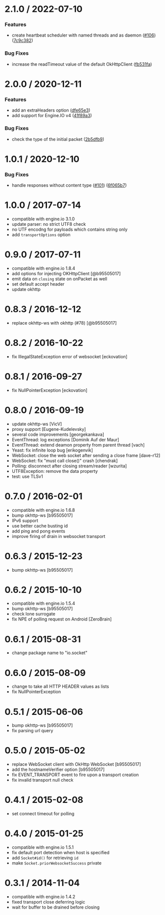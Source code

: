 
2.1.0 / 2022-07-10
==================

### Features

* create heartbeat scheduler with named threads and as daemon ([#106](https://github.com/socketio/engine.io-client-java/issues/106)) ([7c9c382](https://github.com/socketio/engine.io-client-java/commit/7c9c382505f7411544add5a68fa326df3b82d2c1))

### Bug Fixes

* increase the readTimeout value of the default OkHttpClient ([fb531fa](https://github.com/socketio/engine.io-client-java/commit/fb531fab30968a4b65a402c81f37e92dd5671f33))



2.0.0 / 2020-12-11
==================

### Features

* add an extraHeaders option ([dfe65e3](https://github.com/socketio/engine.io-client-java/commit/dfe65e3b3b5eab4c3fddb9dfbf53d684fe461043))
* add support for Engine.IO v4 ([41f89a3](https://github.com/socketio/engine.io-client-java/commit/41f89a38b7594f54ee9906bc91051874a60b690d))

### Bug Fixes

* check the type of the initial packet ([2b5dfb9](https://github.com/socketio/engine.io-client-java/commit/2b5dfb99f8f865362ddc0a17f52e8b70269d7572))


1.0.1 / 2020-12-10
==================

### Bug Fixes

* handle responses without content type ([#101](https://github.com/socketio/engine.io-client-java/issues/101)) ([6f065b7](https://github.com/socketio/engine.io-client-java/commit/6f065b7a62603730979d43cec71af0046ca4ab7c))

1.0.0 / 2017-07-14
==================

* compatible with engine.io 3.1.0
* update parser: no strict UTF8 check
* no UTF encodng for payloads which contains string only
* add `transportOptions` option

0.9.0 / 2017-07-11
==================

* compatible with engine.io 1.8.4
* add options for injecting OKHttpClient [@b95505017]
* emit data on `closing` state on onPacket as well
* set default accept header
* update okhttp

0.8.3 / 2016-12-12
==================

* replace okhttp-ws with okhttp (#78) [@b95505017]

0.8.2 / 2016-10-22
==================

* fix IllegalStateException error of websocket [eckovation]

0.8.1 / 2016-09-27
==================

* fix NullPointerException [eckovation]

0.8.0 / 2016-09-19
==================

* update okhttp-ws [VicV]
* proxy support [Eugene-Kudelevsky]
* several code improvements [georgekankava]
* EventThread: log exceptions [Dominik Auf der Maur]
* EventThread: extend deamon property from parent thread [vach]
* Yeast: fix infinite loop bug [erikogenvik]
* WebSocket: close the web socket after sending a close frame [dave-r12]
* WebSocket: fix "must call close()" crash [chendrak]
* Polling: disconnect after closing stream/reader [wzurita]
* UTF8Exception: remove the data property
* test: use TLSv1

0.7.0 / 2016-02-01
==================

* compatible with engine.io 1.6.8
* bump okhttp-ws [b95505017]
* IPv6 support
* use better cache busting id
* add ping and pong events
* improve firing of drain in websocket transport

0.6.3 / 2015-12-23
==================

* bump okhttp-ws [b95505017]

0.6.2 / 2015-10-10
==================

* compatible with engine.io 1.5.4
* bump okhttp-ws [b95505017]
* check lone surrogate
* fix NPE of polling request on Android [ZeroBrain]

0.6.1 / 2015-08-31
==================

* change package name to "io.socket"

0.6.0 / 2015-08-09
==================

* change to take all HTTP HEADER values as lists
* fix NullPointerException

0.5.1 / 2015-06-06
==================

* bump okhttp-ws [b95505017]
* fix parsing url query

0.5.0 / 2015-05-02
==================

* replace WebSocket client with OkHttp WebSocket [b95505017]
* add the hostnameVerifier option [b95505017]
* fix EVENT_TRANSPORT event to fire upon a transport creation
* fix invalid transport null check

0.4.1 / 2015-02-08
==================

* set connect timeout for polling

0.4.0 / 2015-01-25
==================

* compatible with engine.io 1.5.1
* fix default port detection when host is specified
* add `Socket#id()` for retrieving `id`
* make `Socket.priorWebsocketSuccess` private

0.3.1 / 2014-11-04
==================

* compatible with engine.io 1.4.2
* fixed transport close deferring logic
* wait for buffer to be drained before closing
